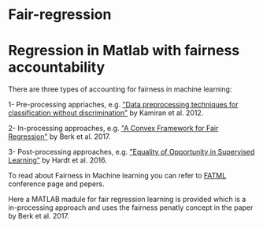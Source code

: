# Fair-regression
# Regression in Matlab with fairness accountability

There are three types of accounting for fairness in machine learning: 

1- Pre-processing appriaches, e.g. ["Data preprocessing techniques for classification without discrimination"](https://doi.org/10.1007/s10115-011-0463-8) by Kamiran et al. 2012.

2- In-processing approaches, e.g. ["A Convex Framework for Fair Regression"](https://arxiv.org/abs/1706.02409) by Berk et al. 2017.

3- Post-processing approaches, e.g. ["Equality of Opportunity in Supervised Learning"](http://papers.nips.cc/paper/6374-equality-of-opportunity-in-supervised-learning.pdf) by Hardt et al. 2016.

To read about Fairness in Machine learning you can refer to [FATML](https://www.fatml.org/) conference page and pepers.

Here a MATLAB madule for fair regression learning is provided which is a in-processing approach and uses the fairness penatly concept in the paper by Berk et al. 2017.
